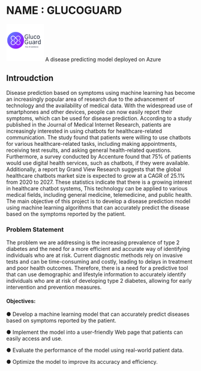 # NAME : GLUCOGUARD

<img src="https://github.com/WahomeKezia/Assets/blob/main/2.png" title="logo" alt="Logo" width="100" height="100"/>
A disease predicting model deployed on Azure  

## Introudction
Disease prediction based on symptoms using machine learning has become an increasingly
popular area of research due to the advancement of technology and the availability of medical
data. With the widespread use of smartphones and other devices, people can now easily report
their symptoms, which can be used for disease prediction. According to a study published in the
Journal of Medical Internet Research, patients are increasingly interested in using chatbots for
healthcare-related communication. The study found that patients were willing to use chatbots for
various healthcare-related tasks, including making appointments, receiving test results, and
asking general health-related questions.
Furthermore, a survey conducted by Accenture found that 75% of patients would use digital
health services, such as chatbots, if they were available. Additionally, a report by Grand View
Research suggests that the global healthcare chatbots market size is expected to grow at a CAGR
of 25.1% from 2020 to 2027. These statistics indicate that there is a growing interest in
healthcare chatbot systems,
This technology can be applied to various medical fields, including general medicine,
telemedicine, and public health. The main objective of this project is to develop a disease
prediction model using machine learning algorithms that can accurately predict the disease based
on the symptoms reported by the patient.


### Problem Statement
The problem we are addressing is the increasing prevalence of type 2 diabetes and the need for a
more efficient and accurate way of identifying individuals who are at risk. Current diagnostic
methods rely on invasive tests and can be time-consuming and costly, leading to delays in
treatment and poor health outcomes. Therefore, there is a need for a predictive tool that can use
demographic and lifestyle information to accurately identify individuals who are at risk of
developing type 2 diabetes, allowing for early intervention and prevention measures.
#### Objectives:
● Develop a machine learning model that can accurately predict diseases based on
symptoms reported by the patient.

● Implement the model into a user-friendly Web page that patients can easily access and
use.

● Evaluate the performance of the model using real-world patient data.

● Optimize the model to improve its accuracy and efficiency.
